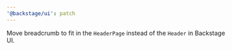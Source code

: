 ```yaml
---
'@backstage/ui': patch
---
```


Move breadcrumb to fit in the `HeaderPage` instead of the `Header` in Backstage UI.
